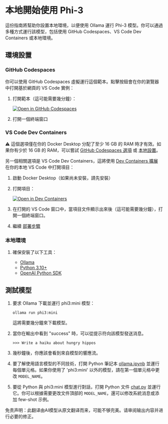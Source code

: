 # 本地開始使用 Phi-3

這份指南將幫助你設置本地環境，以便使用 Ollama 運行 Phi-3 模型。你可以通過多種方式運行該模型，包括使用 GitHub Codespaces、VS Code Dev Containers 或本地環境。

## 環境設置

### GitHub Codespaces

你可以使用 GitHub Codespaces 虛擬運行這個範本。點擊按鈕會在你的瀏覽器中打開基於網頁的 VS Code 實例：

1. 打開範本（這可能需要幾分鐘）：

    [![Open in GitHub Codespaces](https://github.com/codespaces/badge.svg)](https://codespaces.new/microsoft/phi-3cookbook)

2. 打開一個終端窗口

### VS Code Dev Containers

⚠️ 這個選項僅在你的 Docker Desktop 分配了至少 16 GB 的 RAM 時才有效。如果你有少於 16 GB 的 RAM，可以嘗試 [GitHub Codespaces 選項](../../../../md/01.Introduce) 或 [本地設置](../../../../md/01.Introduce)。

另一個相關選項是 VS Code Dev Containers，這將使用 [Dev Containers 擴展](https://marketplace.visualstudio.com/items?itemName=ms-vscode-remote.remote-containers) 在你的本地 VS Code 中打開項目：

1. 啟動 Docker Desktop（如果尚未安裝，請先安裝）
2. 打開項目：

    [![Open in Dev Containers](https://img.shields.io/static/v1?style=for-the-badge&label=Dev%20Containers&message=Open&color=blue&logo=visualstudiocode)](https://vscode.dev/redirect?url=vscode://ms-vscode-remote.remote-containers/cloneInVolume?url=https://github.com/microsoft/phi-3cookbook)

3. 在打開的 VS Code 窗口中，當項目文件顯示出來後（這可能需要幾分鐘），打開一個終端窗口。
4. 繼續 [部署步驟](../../../../md/01.Introduce)

### 本地環境

1. 確保安裝了以下工具：

    * [Ollama](https://ollama.com/)
    * [Python 3.10+](https://www.python.org/downloads/)
    * [OpenAI Python SDK](https://pypi.org/project/openai/)

## 測試模型

1. 要求 Ollama 下載並運行 phi3:mini 模型：

    ```shell
    ollama run phi3:mini
    ```

    這將需要幾分鐘來下載模型。

2. 當你在輸出中看到 "success" 時，可以從提示符向該模型發送消息。

    ```shell
    >>> Write a haiku about hungry hippos
    ```

3. 幾秒鐘後，你應該會看到來自模型的響應流。

4. 要了解使用語言模型的不同技術，打開 Python 筆記本 [ollama.ipynb](../../../../code/01.Introduce/ollama.ipynb) 並運行每個單元格。如果你使用了 'phi3:mini' 以外的模型，請在第一個單元格中更改 `MODEL_NAME`。

5. 要從 Python 與 phi3:mini 模型進行對話，打開 Python 文件 [chat.py](../../../../code/01.Introduce/chat.py) 並運行它。你可以根據需要更改文件頂部的 `MODEL_NAME`，還可以修改系統消息或添加 few-shot 示例。

免责声明：此翻译由AI模型从原文翻译而来，可能不够完美。请审阅输出内容并进行必要的修正。